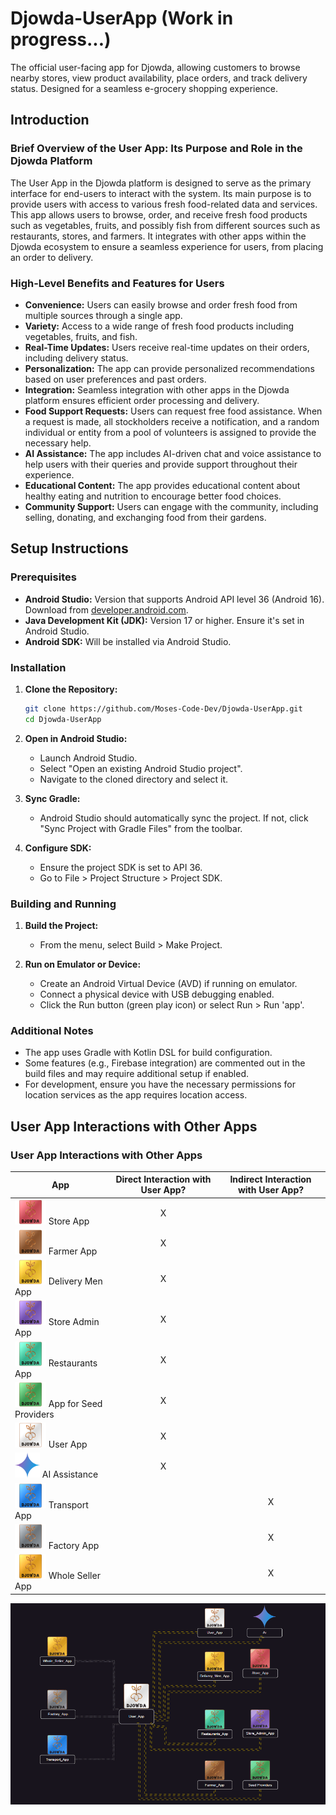 # Djowda-UserApp (Work in progress...)

The official user-facing app for Djowda, allowing customers to browse nearby stores, view product availability, place orders, and track delivery status. Designed for a seamless e-grocery shopping experience.

## Introduction

### Brief Overview of the User App: Its Purpose and Role in the Djowda Platform

The User App in the Djowda platform is designed to serve as the primary interface for end-users to interact with the system. Its main purpose is to provide users with access to various fresh food-related data and services. This app allows users to browse, order, and receive fresh food products such as vegetables, fruits, and possibly fish from different sources such as restaurants, stores, and farmers. It integrates with other apps within the Djowda ecosystem to ensure a seamless experience for users, from placing an order to delivery.

### High-Level Benefits and Features for Users

* **Convenience:** Users can easily browse and order fresh food from multiple sources through a single app.
* **Variety:** Access to a wide range of fresh food products including vegetables, fruits, and fish.
* **Real-Time Updates:** Users receive real-time updates on their orders, including delivery status.
* **Personalization:** The app can provide personalized recommendations based on user preferences and past orders.
* **Integration:** Seamless integration with other apps in the Djowda platform ensures efficient order processing and delivery.
* **Food Support Requests:** Users can request free food assistance. When a request is made, all stockholders receive a notification, and a random individual or entity from a pool of volunteers is assigned to provide the necessary help.
* **AI Assistance:** The app includes AI-driven chat and voice assistance to help users with their queries and provide support throughout their experience.
* **Educational Content:** The app provides educational content about healthy eating and nutrition to encourage better food choices.
* **Community Support:** Users can engage with the community, including selling, donating, and exchanging food from their gardens.

## Setup Instructions

### Prerequisites

- **Android Studio:** Version that supports Android API level 36 (Android 16). Download from [developer.android.com](https://developer.android.com/studio).
- **Java Development Kit (JDK):** Version 17 or higher. Ensure it's set in Android Studio.
- **Android SDK:** Will be installed via Android Studio.

### Installation

1. **Clone the Repository:**
   ```bash
   git clone https://github.com/Moses-Code-Dev/Djowda-UserApp.git
   cd Djowda-UserApp
   ```

2. **Open in Android Studio:**
   - Launch Android Studio.
   - Select "Open an existing Android Studio project".
   - Navigate to the cloned directory and select it.

3. **Sync Gradle:**
   - Android Studio should automatically sync the project. If not, click "Sync Project with Gradle Files" from the toolbar.

4. **Configure SDK:**
   - Ensure the project SDK is set to API 36.
   - Go to File > Project Structure > Project SDK.

### Building and Running

1. **Build the Project:**
   - From the menu, select Build > Make Project.

2. **Run on Emulator or Device:**
   - Create an Android Virtual Device (AVD) if running on emulator.
   - Connect a physical device with USB debugging enabled.
   - Click the Run button (green play icon) or select Run > Run 'app'.

### Additional Notes

- The app uses Gradle with Kotlin DSL for build configuration.
- Some features (e.g., Firebase integration) are commented out in the build files and may require additional setup if enabled.
- For development, ensure you have the necessary permissions for location services as the app requires location access.

## User App Interactions with Other Apps

### User App Interactions with Other Apps

| App                  | Direct Interaction with User App? | Indirect Interaction with User App? |
|----------------------|:---------------------------------:|:-----------------------------------:|
| <img src="src/Store_App.png" alt="Store App" width="50" height="40"> Store App            | X                                 |                                     |
| <img src="src/Farmer_App.png" alt="Farmer App" width="50" height="40"> Farmer App           | X                                 |                                     |
| <img src="src/Delivery_Men_App.png" alt="Delivery Men App" width="50" height="40"> Delivery Men App     | X                                 |                                     |
| <img src="src/Store_Admin_App.png" alt="Store Admin App" width="50" height="40"> Store Admin App      | X                                 |                                     |
| <img src="src/Restaurants_App.png" alt="Restaurants App" width="50" height="40"> Restaurants App      | X                                 |                                     |
| <img src="src/App_for_Seed_Providers.png" alt="App for Seed Providers" width="50" height="40"> App for Seed Providers | X                               |                                     |
| <img src="src/User_App.png" alt="User App" width="50" height="40"> User App             | X                                 |                                     |
| <img src="src/Ai.png" alt="AI Assistance" width="40" height="40"> AI Assistance        | X                                 |                                     |
| <img src="src/Transport_App.png" alt="Transport App" width="50" height="40"> Transport App        |                                   | X                                   |
| <img src="src/Factory_App.png" alt="Factory App" width="50" height="40"> Factory App          |                                   | X                                   |
| <img src="src/Whole_Seller_App.png" alt="Whole Seller App" width="50" height="40"> Whole Seller App     |                                   | X                                   |


![User App Interactions](src/user_app_interactions.gif)



